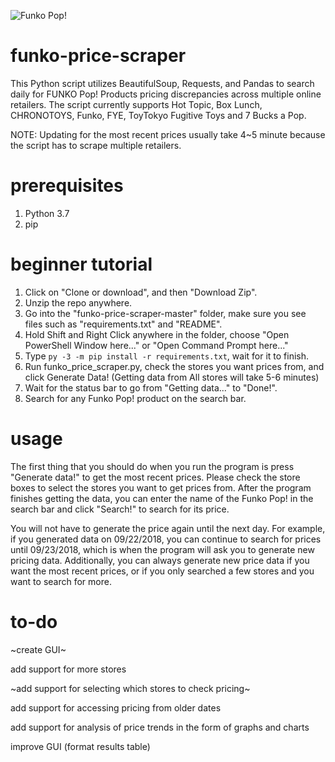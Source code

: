 ![Funko Pop!](http://diskingdom.com/wp-content/uploads/2015/01/pop-vinyls-vault-banner-1024x401.jpg)

# funko-price-scraper
This Python script utilizes BeautifulSoup, Requests, and Pandas to search daily for FUNKO Pop! Products pricing discrepancies across multiple online retailers. The script currently supports Hot Topic, Box Lunch, CHRONOTOYS, Funko, FYE, ToyTokyo Fugitive Toys and 7 Bucks a Pop.

NOTE: Updating for the most recent prices usually take 4~5 minute because the script has to scrape multiple retailers.

# prerequisites
1. Python 3.7
2. pip

# beginner tutorial
1. Click on "Clone or download", and then "Download Zip".
2. Unzip the repo anywhere.
3. Go into the "funko-price-scraper-master" folder, make sure you see files such as "requirements.txt" and "README". 
4. Hold Shift and Right Click anywhere in the folder, choose "Open PowerShell Window here..." or "Open Command Prompt here..."
5. Type `py -3 -m pip install -r requirements.txt`, wait for it to finish.
6. Run funko_price_scraper.py, check the stores you want prices from, and click Generate Data! (Getting data from All stores will take 5-6 minutes)
7. Wait for the status bar to go from "Getting data..." to "Done!".
8. Search for any Funko Pop! product on the search bar.


# usage
The first thing that you should do when you run the program is press "Generate data!" to get the most recent prices. Please check the store boxes to select the stores you want to get prices from. After the program finishes getting the data, you can enter the name of the Funko Pop! in the search bar and click "Search!" to search for its price. 

You will not have to generate the price again until the next day. For example, if you generated data on 09/22/2018, you can continue to search for prices until 09/23/2018, which is when the program will ask you to generate new pricing data. Additionally, you can always generate new price data if you want the most recent prices, or if you only searched a few stores and you want to search for more. 
   
# to-do
~create GUI~

add support for more stores

~add support for selecting which stores to check pricing~

add support for accessing pricing from older dates

add support for analysis of price trends in the form of graphs and charts

improve GUI (format results table)
